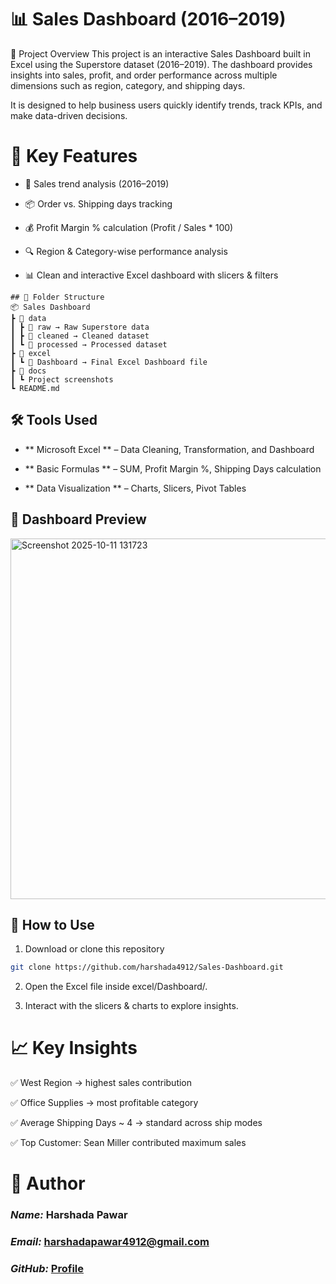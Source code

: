# 📊 Sales Dashboard (2016–2019)


📌 Project Overview
This project is an interactive Sales Dashboard built in Excel using the Superstore dataset (2016–2019).
The dashboard provides insights into sales, profit, and order performance across multiple dimensions such as region, category, and shipping days.

It is designed to help business users quickly identify trends, track KPIs, and make data-driven decisions.


# 🎯 Key Features

 - 📅 Sales trend analysis (2016–2019)

- 📦 Order vs. Shipping days tracking

- 💰 Profit Margin % calculation (Profit / Sales * 100)

- 🔍 Region & Category-wise performance analysis

- 📊 Clean and interactive Excel dashboard with slicers & filters



```
## 📂 Folder Structure
📦 Sales Dashboard
┣ 📂 data
┃ ┣ 📂 raw → Raw Superstore data
┃ ┣ 📂 cleaned → Cleaned dataset
┃ ┗ 📂 processed → Processed dataset
┣ 📂 excel
┃ ┗ 📂 Dashboard → Final Excel Dashboard file
┣ 📂 docs
┃ ┗ Project screenshots
┗ README.md
```





## 🛠️ Tools Used

- ** Microsoft Excel ** – Data Cleaning, Transformation, and Dashboard

- ** Basic Formulas ** – SUM, Profit Margin %, Shipping Days calculation

- ** Data Visualization ** – Charts, Slicers, Pivot Tables






## 📸 Dashboard Preview






<img width="1138" height="577" alt="Screenshot 2025-10-11 131723" src="https://github.com/user-attachments/assets/563dd167-b77f-49b2-87d2-df6b9c091113" />







## 🚀 How to Use

1. Download or clone this repository

 ```bash
git clone https://github.com/harshada4912/Sales-Dashboard.git
```

2. Open the Excel file inside excel/Dashboard/.
  

3. Interact with the slicers & charts to explore insights.





# 📈 Key Insights

✅ West Region → highest sales contribution

✅ Office Supplies → most profitable category

✅ Average Shipping Days ~ 4 → standard across ship modes

✅ Top Customer: Sean Miller contributed maximum sales




# 👤 Author

### *Name:* Harshada Pawar
### *Email:* harshadapawar4912@gmail.com
### *GitHub:* [Profile](https://github.com/harshada4912)



